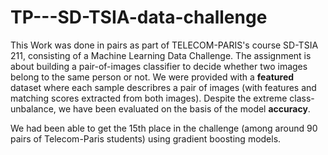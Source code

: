 # TP---SD-TSIA-data-challenge

This Work was done in pairs as part of TELECOM-PARIS's course SD-TSIA 211, consisting of a Machine Learning Data Challenge.
The assignment is about building a pair-of-images classifier to decide whether two images belong to the same person or not. 
We were provided with a **featured** dataset where each sample describres a pair of images (with features and matching scores extracted from both images).
Despite the extreme class-unbalance, we have been evaluated on the basis of the model **accuracy**.

We had been able to get the 15th place in the challenge (among around 90 pairs of Telecom-Paris students) using gradient boosting models.
